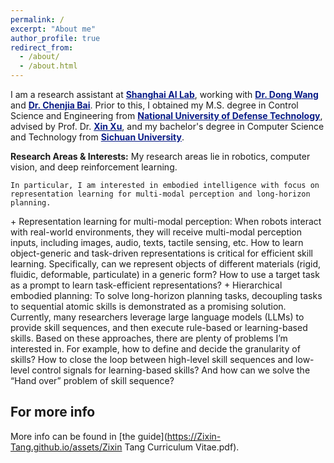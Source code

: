 ```yaml
---
permalink: /
excerpt: "About me"
author_profile: true
redirect_from: 
  - /about/
  - /about.html
---
```


  <p>
    I am a research assistant at <a style="color:#081b86; font-weight:bold" href="https://www.shlab.org.cn">Shanghai AI Lab</a>, working with
    <a style="color:#081b86; font-weight:bold" href="https://www.hrl.uni-bonn.de/Members/maren">Dr. Dong Wang</a> and 
    <a style="color:#081b86; font-weight:bold" href="https://baichenjia.github.io">Dr. Chenjia Bai</a>.
    Prior to this, I obtained my M.S. degree in Control Science and Engineering from
    <a style="color:#081b86; font-weight:bold" href="">National University of Defense Technology</a>, advised by Prof. Dr. <a style="color:#081b86; font-weight:bold" href="/">Xin Xu</a>, and my bachelor's degree in Computer Science and Technology from <a style="color:#081b86; font-weight:bold" href="/">Sichuan University</a>.
  </p>

  <p>
    <strong>Research Areas & Interests:</strong>
    My research areas lie in robotics, computer vision, and deep reinforcement learning. 
    
    In particular, I am interested in embodied intelligence with focus on representation learning for multi-modal perception and long-horizon planning.
  </p>
  + Representation learning for multi-modal perception: When robots interact with real-world environments, they will receive multi-modal perception inputs, including images, audio, texts, tactile sensing, etc. How to learn object-generic and task-driven representations is critical for efficient skill learning. Specifically, can we represent objects of different materials (rigid, fluidic, deformable, particulate) in a generic form? How to use a target task as a prompt to learn task-efficient representations?
  + Hierarchical embodied planning: To solve long-horizon planning tasks, decoupling tasks to sequential atomic skills is demonstrated as a promising solution. Currently, many researchers leverage large language models (LLMs) to provide skill sequences, and then execute rule-based or learning-based skills. Based on these approaches, there are plenty of problems I’m interested in. For example, how to define and decide the granularity of skills? How to close the loop between high-level skill sequences and low-level control signals for learning-based skills? And how can we solve the “Hand over” problem of skill sequence?


For more info
------
More info can be found in [the guide](https://Zixin-Tang.github.io/assets/Zixin Tang Curriculum Vitae.pdf).
